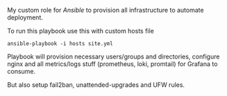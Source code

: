 My custom role for *Ansible* to provision all infrastructure to automate deployment.

To run this playbook use this with custom hosts file
```
ansible-playbook -i hosts site.yml
```
Playbook will provision necessary users/groups and directories, configure nginx and all metrics/logs stuff (prometheus, loki, promtail) for Grafana to consume.

But also setup fail2ban, unattended-upgrades and UFW rules.